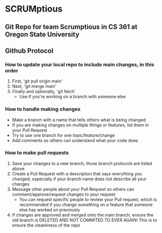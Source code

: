 # **SCRUMptious**

## **Git Repo for team Scrumptious in CS 361 at Oregon State University**

## Github Protocol

### How to update your local repo to include main changes, in this order

1. First, 'git pull origin main'
2. Next, 'git merge main'
3. Finally and optionally, 'git fetch'
    - Use if you're working on a branch with someone else

### How to handle making changes

- Make a branch with a name that tells others what is being changed
- If you are making changes on multiple things or features, list them in your Pull Request
- Try to use one branch for one topic/feature/change
- Add comments so others can understand what your code does

### How to make pull requests

1. Save your changes to a new branch, those branch protocols are listed above
2. Create a Pull Request with a description that says everything you changed, especially if your branch name does not describe all your changes
3. Message other people about your Pull Request so others can comment/approve/request changes to your request
    - You can request specific people to review your Pull request, which is recommended if you change something on a feature that someone else has worked on previously
4. If changes are approved and merged onto the main branch, ensure the old branch is DELETED AND NOT COMMITED TO EVER AGAIN! This is to ensure the cleanliness of the repo
